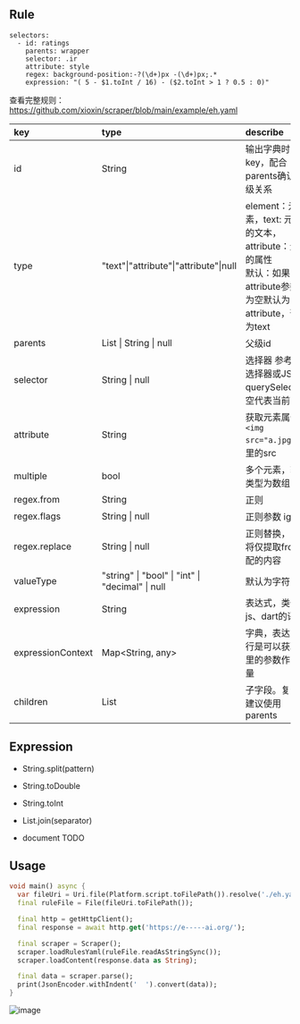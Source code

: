 ## Rule

```
selectors:
  - id: ratings
    parents: wrapper
    selector: .ir
    attribute: style
    regex: background-position:-?(\d+)px -(\d+)px;.*
    expression: "( 5 - $1.toInt / 16) - ($2.toInt > 1 ? 0.5 : 0)"
```

查看完整规则： <https://github.com/xioxin/scraper/blob/main/example/eh.yaml>

| key    | type |  describe |
| :----- | :-- |  :---- |
| id | String | 输出字典时的key，配合parents确认子父级关系 |
| type | "text"\|"attribute"\|"attribute"\|null | element：元素，text: 元素中的文本，attribute：元素的属性 <br> 默认：如果有attribute参数不为空默认为attribute，否则为text |
| parents | List<String> \| String \| null | 父级id |
| selector | String \| null | 选择器 参考CSS选择器或JS的querySelector，空代表当前节点 |
| attribute | String | 获取元素属性 `<img src="a.jpg">` 这里的src |
| multiple | bool | 多个元素，输出类型为数组 |
| regex.from | String | 正则 |
| regex.flags | String \| null | 正则参数 igum |
| regex.replace | String \| null | 正则替换，为空将仅提取from匹配的内容 |
| valueType | "string" \| "bool" \| "int" \| "decimal" \| null | 默认为字符串。|
| expression | String | 表达式，类似于js、dart的语法 |
| expressionContext | Map<String, any> | 字典，表达式执行是可以获取这里的参数作为变量|
| children | List<Self> | 子字段。复杂的建议使用 parents |

  
## Expression

* String.split(pattern)
* String.toDouble
* String.toInt

* List.join(separator)

* document TODO

## Usage

```dart
void main() async {
  var fileUri = Uri.file(Platform.script.toFilePath()).resolve('./eh.yaml');
  final ruleFile = File(fileUri.toFilePath());

  final http = getHttpClient();
  final response = await http.get('https://e-----ai.org/');

  final scraper = Scraper();
  scraper.loadRulesYaml(ruleFile.readAsStringSync());
  scraper.loadContent(response.data as String);

  final data = scraper.parse();
  print(JsonEncoder.withIndent('  ').convert(data));
}
```

![image](https://user-images.githubusercontent.com/5716100/135469425-baf27b78-c308-4d99-bacd-9f2ca5981df0.png)


